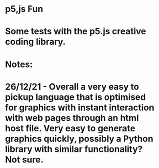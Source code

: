 # p5,js Fun

# Some tests with the p5.js creative coding library.

# Notes:
# 26/12/21 - Overall a very easy to pickup language that is optimised for graphics with instant interaction with web pages through an html host file. Very easy to generate graphics quickly, possibly a Python library with similar functionality? Not sure.
